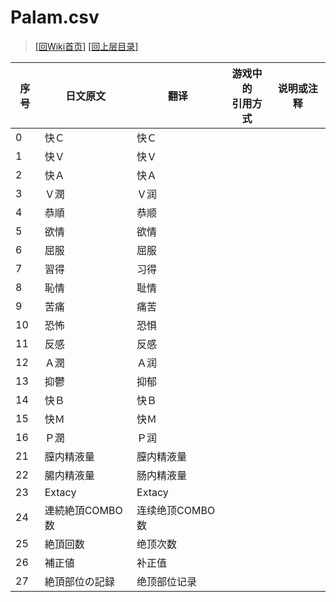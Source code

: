 ﻿# Palam.csv

> [\[回Wiki首页\]](/Wiki)
> [\[回上层目录\]](/Wiki/erasqn_wiki/csv)

序号|日文原文|翻译|游戏中的<br/>引用方式|说明或注释
----|----|----|----|----
0|快Ｃ|快Ｃ||
1|快Ｖ|快Ｖ||
2|快Ａ|快Ａ||
3|Ｖ潤|Ｖ润||
4|恭順|恭顺||
5|欲情|欲情||
6|屈服|屈服||
7|習得|习得||
8|恥情|耻情||
9|苦痛|痛苦||
10|恐怖|恐惧||
11|反感|反感||
12|Ａ潤|Ａ润||
13|抑鬱|抑郁||
14|快Ｂ|快Ｂ||
15|快Ｍ|快Ｍ||
16|Ｐ潤|Ｐ润||
21|膣内精液量|膣内精液量||
22|腸内精液量|肠内精液量||
23|Extacy|Extacy||
24|連続絶頂COMBO数|连续绝顶COMBO数||
25|絶頂回数|绝顶次数||
26|補正値|补正值||
27|絶頂部位の記録|绝顶部位记录||
